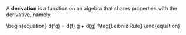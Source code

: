 A **derivation** is a function on an algebra that shares properties with the derivative, namely:

\begin{equation}
d(fg) = d(f) g + d(g) f\tag{Leibniz Rule}
\end{equation}